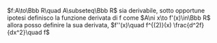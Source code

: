 $f:A\to\Bbb R\quad A\subseteq\Bbb R$ sia derivabile, sotto opportune ipotesi definisco la funzione derivata di f come $A\ni x\to f'(x)\in\Bbb R$ allora posso definire la sua derivata, $f''(x)\quad f^{(2)}(x) \frac{d^2f}{dx^2}\quad f$ 